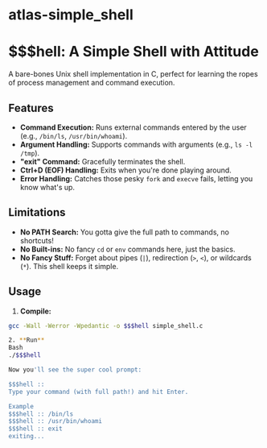 # atlas-simple_shell
# $$$hell: A Simple Shell with Attitude

A bare-bones Unix shell implementation in C, perfect for learning the ropes of process management and command execution.

## Features

* **Command Execution:** Runs external commands entered by the user (e.g., `/bin/ls`, `/usr/bin/whoami`).
* **Argument Handling:** Supports commands with arguments (e.g., `ls -l /tmp`).
* **"exit" Command:** Gracefully terminates the shell.
* **Ctrl+D (EOF) Handling:** Exits when you're done playing around.
* **Error Handling:** Catches those pesky `fork` and `execve` fails, letting you know what's up.

## Limitations

* **No PATH Search:** You gotta give the full path to commands, no shortcuts!
* **No Built-ins:** No fancy `cd` or `env` commands here, just the basics.
* **No Fancy Stuff:** Forget about pipes (`|`), redirection (`>`, `<`), or wildcards (`*`). This shell keeps it simple.

## Usage

1. **Compile:**

```bash
gcc -Wall -Werror -Wpedantic -o $$$hell simple_shell.c

2. **Run**
Bash
./$$$hell

Now you'll see the super cool prompt:

$$$hell :: 
Type your command (with full path!) and hit Enter.

Example
$$$hell :: /bin/ls
$$$hell :: /usr/bin/whoami
$$$hell :: exit
exiting...